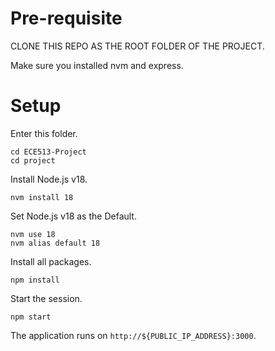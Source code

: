 # Pre-requisite

CLONE THIS REPO AS THE ROOT FOLDER OF THE PROJECT.

Make sure you installed nvm and express.

# Setup

Enter this folder.

```
cd ECE513-Project
cd project
```

Install Node.js v18.

```
nvm install 18
```

Set Node.js v18 as the Default.

```
nvm use 18
nvm alias default 18
```

Install all packages.

```
npm install
```

Start the session.

```
npm start
```

The application runs on `http://${PUBLIC_IP_ADDRESS}:3000`.
